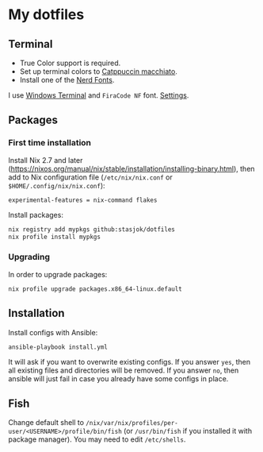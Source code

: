 # My dotfiles

## Terminal 

* True Color support is required.
* Set up terminal colors to [Catppuccin macchiato](https://github.com/catppuccin/catppuccin).
* Install one of the [Nerd Fonts](https://github.com/ryanoasis/nerd-fonts).

I use [Windows Terminal](https://github.com/microsoft/terminal) and `FiraCode NF` font.
[Settings](wt/settings.json).

## Packages

### First time installation

Install Nix 2.7 and later (https://nixos.org/manual/nix/stable/installation/installing-binary.html),
then add to Nix configuration file (`/etc/nix/nix.conf` or `$HOME/.config/nix/nix.conf`):

```
experimental-features = nix-command flakes
```

Install packages:

```bash
nix registry add mypkgs github:stasjok/dotfiles
nix profile install mypkgs
```

### Upgrading

In order to upgrade packages:

```
nix profile upgrade packages.x86_64-linux.default
```

## Installation

Install configs with Ansible:

```
ansible-playbook install.yml
```

It will ask if you want to overwrite existing configs. If you answer `yes`, then all existing
files and directories will be removed. If you answer `no`, then ansible will just fail in case
you already have some configs in place.

## Fish

Change default shell to `/nix/var/nix/profiles/per-user/<USERNAME>/profile/bin/fish`
(or `/usr/bin/fish` if you installed it with package manager).
You may need to edit `/etc/shells`.
